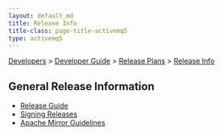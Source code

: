 ```yaml
---
layout: default_md
title: Release Info 
title-class: page-title-activemq5
type: activemq5
---
```


[Developers](developers) > [Developer Guide](developer-guide) > [Release Plans](release-plans) > [Release Info](release-info)


General Release Information
---------------------------

*   [Release Guide](release-guide)
*   [Signing Releases](http://wiki.apache.org/incubator/SigningReleases)
*   [Apache Mirror Guidelines](http://apache.org/dev/mirrors.html)

